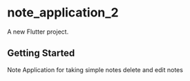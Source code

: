 # note_application_2

A new Flutter project.

## Getting Started

Note Application for taking simple notes delete and edit notes
